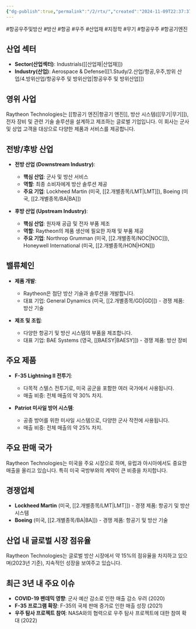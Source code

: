 ```yaml
---
{"dg-publish":true,"permalink":"/2/rtx/","created":"2024-11-09T22:37:37.519+09:00","updated":"2025-06-03T20:06:01.050+09:00"}
---
```


#항공우주및방산 #방산 #항공 #우주 #산업재 #지정학 #무기 #항공우주 #항공기엔진

## 산업 섹터

- **Sector(산업섹터)**: Industrials([[산업재\|산업재]])
- **Industry(산업)**: Aerospace & Defense([[1.Study/2.산업/항공,우주,방위 산업/4.방위산업/항공우주 및 방위산업\|항공우주 및 방위산업]])

## 영위 사업

Raytheon Technologies는 [[항공기 엔진\|항공기 엔진]], 방산 시스템([[무기\|무기]]), 전자 장비 및 관련 기술 솔루션을 설계하고 제조하는 글로벌 기업입니다. 이 회사는 군사 및 상업 고객을 대상으로 다양한 제품과 서비스를 제공합니다.

## 전방/후방 산업

- **전방 산업 (Downstream Industry)**:
    
    - **핵심 산업**: 군사 및 방산 서비스
    - **역할**: 최종 소비자에게 방산 솔루션 제공
    - **주요 기업**: Lockheed Martin (미국, [[2.개별종목/LMT\|LMT]]), Boeing (미국, [[2.개별종목/BA\|BA]])
    
- **후방 산업 (Upstream Industry)**:
    
    - **핵심 산업**: 원자재 공급 및 전자 부품 제조
    - **역할**: Raytheon의 제품 생산에 필요한 자재 및 부품 제공
    - **주요 기업**: Northrop Grumman (미국, [[2.개별종목/NOC\|NOC]]), Honeywell International (미국, [[2.개별종목/HON\|HON]])
    

## 밸류체인

- **제품 개발**:
    
    - Raytheon은 첨단 방산 기술과 솔루션을 개발합니다.
    - 대표 기업: General Dynamics (미국, [[2.개별종목/GD\|GD]]) - 경쟁 제품: 방산 기술
    
- **제조 및 조립**:
    
    - 다양한 항공기 및 방산 시스템의 부품을 제조합니다.
    - 대표 기업: BAE Systems (영국, [[BAESY\|BAESY]]) - 경쟁 제품: 방산 장비
    

## 주요 제품

- **F-35 Lightning II 전투기**:
    
    - 다목적 스텔스 전투기로, 미국 공군을 포함한 여러 국가에서 사용됩니다.
    - 매출 비중: 전체 매출의 약 30% 차지.
    
- **Patriot 미사일 방어 시스템**:
    
    - 공중 방어를 위한 미사일 시스템으로, 다양한 군사 작전에 사용됩니다.
    - 매출 비중: 전체 매출의 약 25% 차지.
    

## 주요 판매 국가

Raytheon Technologies는 미국을 주요 시장으로 하며, 유럽과 아시아에서도 중요한 매출을 올리고 있습니다. 특히 미국 국방부와의 계약이 큰 비중을 차지합니다.

## 경쟁업체

- **Lockheed Martin** (미국, [[2.개별종목/LMT\|LMT]]) - 경쟁 제품: 항공기 및 방산 시스템
- **Boeing** (미국, [[2.개별종목/BA\|BA]]) - 경쟁 제품: 항공기 및 방산 기술

## 산업 내 글로벌 시장 점유율

Raytheon Technologies는 글로벌 방산 시장에서 약 15%의 점유율을 차지하고 있으며(2023년 기준), 지속적인 성장을 보여주고 있습니다.

## 최근 3년 내 주요 이슈

- **COVID-19 팬데믹 영향**: 군사 예산 감소로 인한 매출 감소 우려 (2020)
- **F-35 프로그램 확장**: F-35의 국제 판매 증가로 인한 매출 성장 (2021)
- **우주 탐사 프로젝트 참여**: NASA와의 협력으로 우주 탐사 프로젝트에 대한 참여 확대 (2022)